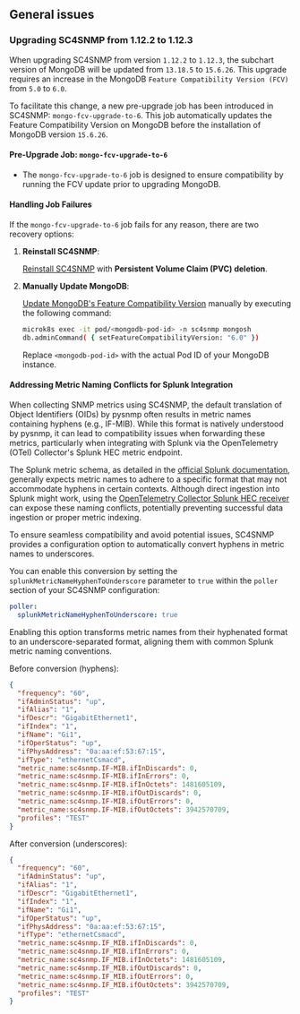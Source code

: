 ## General issues

### Upgrading SC4SNMP from 1.12.2 to 1.12.3

When upgrading SC4SNMP from version `1.12.2` to `1.12.3`, the subchart version of MongoDB will be updated from `13.18.5` to `15.6.26`. This upgrade requires an increase in the MongoDB `Feature Compatibility Version (FCV)` from `5.0` to `6.0`.

To facilitate this change, a new pre-upgrade job has been introduced in SC4SNMP: `mongo-fcv-upgrade-to-6`. This job automatically updates the Feature Compatibility Version on MongoDB before the installation of MongoDB version `15.6.26`.

#### Pre-Upgrade Job: `mongo-fcv-upgrade-to-6`

- The `mongo-fcv-upgrade-to-6` job is designed to ensure compatibility by running the FCV update prior to upgrading MongoDB.

#### Handling Job Failures

If the `mongo-fcv-upgrade-to-6` job fails for any reason, there are two recovery options:

1. **Reinstall SC4SNMP**:

    [Reinstall SC4SNMP](../../microk8s/sc4snmp-installation#restart-splunk-connect-for-snmp) with **Persistent Volume Claim (PVC) deletion**.

2. **Manually Update MongoDB**:

    [Update MongoDB's Feature Compatibility Version](https://www.mongodb.com/docs/manual/release-notes/6.0-upgrade-standalone/#upgrade-procedure) manually by executing the following command:
     ```bash
     microk8s exec -it pod/<mongodb-pod-id> -n sc4snmp mongosh
     db.adminCommand( { setFeatureCompatibilityVersion: "6.0" })
     ```

    Replace `<mongodb-pod-id>` with the actual Pod ID of your MongoDB instance.

#### Addressing Metric Naming Conflicts for Splunk Integration

When collecting SNMP metrics using SC4SNMP, the default translation of Object Identifiers (OIDs) by pysnmp often results 
in metric names containing hyphens (e.g., IF-MIB). While this format is natively understood by pysnmp, it can lead to compatibility 
issues when forwarding these metrics, particularly when integrating with Splunk via the OpenTelemetry (OTel) Collector's Splunk HEC metric endpoint.

The Splunk metric schema, as detailed in the [official Splunk documentation](https://help.splunk.com/en/splunk-enterprise/get-data-in/metrics/9.4/introduction-to-metrics/overview-of-metrics), generally expects metric names to adhere to 
a specific format that may not accommodate hyphens in certain contexts. Although direct ingestion into Splunk might work, 
using the [OpenTelemetry Collector Splunk HEC receiver](https://github.com/open-telemetry/opentelemetry-collector-contrib/tree/main/receiver/splunkhecreceiver) can expose these naming conflicts, potentially preventing successful 
data ingestion or proper metric indexing.

To ensure seamless compatibility and avoid potential issues, SC4SNMP provides a configuration option to automatically convert 
hyphens in metric names to underscores.


You can enable this conversion by setting the `splunkMetricNameHyphenToUnderscore` parameter to `true` within the `poller` section of your SC4SNMP configuration:

```yaml
poller:
  splunkMetricNameHyphenToUnderscore: true
```

Enabling this option transforms metric names from their hyphenated format to an underscore-separated format, aligning them with common Splunk metric naming conventions.

Before conversion (hyphens):

```json
{
  "frequency": "60",
  "ifAdminStatus": "up",
  "ifAlias": "1",
  "ifDescr": "GigabitEthernet1",
  "ifIndex": "1",
  "ifName": "Gi1",
  "ifOperStatus": "up",
  "ifPhysAddress": "0a:aa:ef:53:67:15",
  "ifType": "ethernetCsmacd",
  "metric_name:sc4snmp.IF-MIB.ifInDiscards": 0,
  "metric_name:sc4snmp.IF-MIB.ifInErrors": 0,
  "metric_name:sc4snmp.IF-MIB.ifInOctets": 1481605109,
  "metric_name:sc4snmp.IF-MIB.ifOutDiscards": 0,
  "metric_name:sc4snmp.IF-MIB.ifOutErrors": 0,
  "metric_name:sc4snmp.IF-MIB.ifOutOctets": 3942570709,
  "profiles": "TEST"
}
```

After conversion (underscores):

```json
{
  "frequency": "60",
  "ifAdminStatus": "up",
  "ifAlias": "1",
  "ifDescr": "GigabitEthernet1",
  "ifIndex": "1",
  "ifName": "Gi1",
  "ifOperStatus": "up",
  "ifPhysAddress": "0a:aa:ef:53:67:15",
  "ifType": "ethernetCsmacd",
  "metric_name:sc4snmp.IF_MIB.ifInDiscards": 0,
  "metric_name:sc4snmp.IF_MIB.ifInErrors": 0,
  "metric_name:sc4snmp.IF_MIB.ifInOctets": 1481605109,
  "metric_name:sc4snmp.IF_MIB.ifOutDiscards": 0,
  "metric_name:sc4snmp.IF_MIB.ifOutErrors": 0,
  "metric_name:sc4snmp.IF_MIB.ifOutOctets": 3942570709,
  "profiles": "TEST"
}
```
